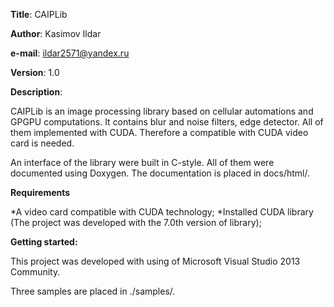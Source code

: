 **Title**:        CAIPLib

**Author**:       Kasimov Ildar

**e-mail**:       ildar2571@yandex.ru

**Version**:      1.0

**Description**:

CAIPLib is an image processing library based on cellular automations and GPGPU computations. It contains blur and noise filters, edge detector. All of them implemented with CUDA. Therefore a compatible with CUDA video card is needed.

An interface of the library were built in C-style. All of them were documented using Doxygen. The documentation is placed in docs/html/.

**Requirements**

*A video card compatible with CUDA technology;
*Installed CUDA library (The project was developed with the 7.0th version of library);

**Getting started:**
       
This project was developed with using of Microsoft Visual Studio 2013 Community.

Three samples are placed in ./samples/.
